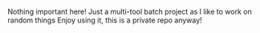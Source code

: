 Nothing important here!
Just a multi-tool batch project as I like to work on random things
Enjoy using it, this is a private repo anyway!
